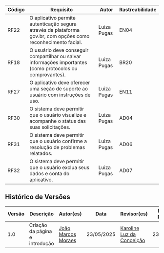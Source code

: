 
| Código | Requisito                                                                                                                                     | Autor        | Rastreabilidade |
|--------|-----------------------------------------------------------------------------------------------------------------------------------------------|--------------|-----------------|
| RF22   | O aplicativo permite autenticação segura através da plataforma gov.br, com opções como reconhecimento facial.                                | Luiza Pugas  | EN04            |
| RF18   | O usuário deve conseguir compartilhar ou salvar informações importantes (como protocolos ou comprovantes).                                   | Luiza Pugas  | BR20            |
| RF27   | O aplicativo deve oferecer uma seção de suporte ao usuário com instruções de uso.                                                            | Luiza Pugas  | EN11            |
| RF30   | O sistema deve permitir que o usuário visualize e acompanhe o status das suas solicitações.                                                  | Luiza Pugas  | AD04            |
| RF31   | O sistema deve permitir que o usuário confirme a resolução de problemas relatados.                                                           | Luiza Pugas  | AD06            |
| RF32   | O sistema deve permitir que o usuário exclua seus dados e conta do aplicativo.                                                               | Luiza Pugas  | AD07            |





























## Histórico de Versões

| Versão | Descrição                      | Autor(es)                                             | Data       | Revisor(es)                               | Data de Revisão |
| ------ | ------------------------------ | ----------------------------------------------------- | ---------- | ----------------------------------------- | --------------- |
| 1.0    | Criação da página e introdução | [João Marcos Moraes](https://github.com/JJOAOMARCOSS) | 23/05/2025 | [Karoline Luz da Conceição](https://github.com/KarolineLuz) | 23/05/2025      |